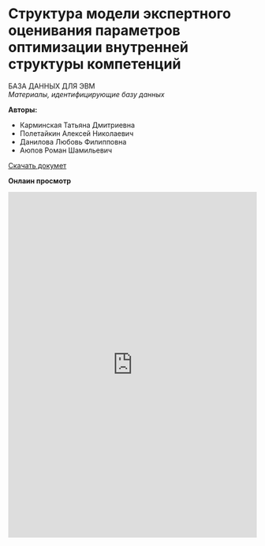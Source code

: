 # Структура модели экспертного оценивания параметров оптимизации внутренней структуры компетенций  
БАЗА ДАННЫХ ДЛЯ ЭВМ  
*Материалы, идентифицирующие базу данных*

**Авторы:**

- Карминская Татьяна Дмитриевна
- Полетайкин Алексей Николаевич 
- Данилова Любовь Филипповна
- Аюпов Роман Шамильевич

[Скачать докумет](Идентификация_БД.doc)

**Онлаин просмотр**
<iframe src="https://docs.google.com/gview?url=https://pyro-bot.github.io/ygu-static-site/start_point/other/bd/Идентификация_БД.doc&embedded=true" frameborder="0" style="width: 100%; height: 700px;">
Загрузка документа....
</iframe>
